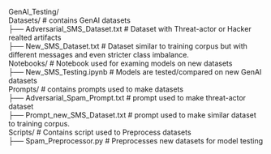 GenAI_Testing/  
Datasets/ # contains GenAI datasets  
├── Adversarial_SMS_Dataset.txt # Dataset with Threat-actor or Hacker realted artifacts  
├── New_SMS_Dataset.txt # Dataset similar to training corpus but with different messages and even stricter class imbalance.  
Notebooks/ # Notebook used for examing models on new datasets  
├── New_SMS_Testing.ipynb # Models are tested/compared on new GenAI datasets  
Prompts/ # contains prompts used to make datasets  
├── Adversarial_Spam_Prompt.txt # prompt used to make threat-actor dataset  
├── Prompt_new_SMS_Dataset.txt # prompt used to make similar dataset to training corpus.  
Scripts/ # Contains script used to Preprocess datasets  
├── Spam_Preprocessor.py # Preprocesses new datasets for model testing  
